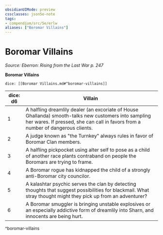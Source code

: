```yaml
---
obsidianUIMode: preview
cssclasses: json5e-note
tags:
- compendium/src/5e/erlw
aliases: ["Boromar Villains"]
---
```

# Boromar Villains
*Source: Eberron: Rising from the Last War p. 247* 

**Boromar Villains**

`dice: [[Boromar Villains.md#^boromar-villains]]`

| dice: d6 | Villain |
|----------|---------|
| 1 | A halfling dreamlily dealer (an excoriate of House Ghallanda) smooth-talks new customers into sampling her wares. If pressed, she can call in favors from a number of dangerous clients. |
| 2 | A judge known as "the Turnkey" always rules in favor of Boromar Clan members. |
| 3 | A halfling pickpocket using alter self to pose as a child of another race plants contraband on people the Boromars are trying to frame. |
| 4 | A Boromar rogue has kidnapped the child of a strongly anti-Boromar city councilor. |
| 5 | A kalashtar psychic serves the clan by detecting thoughts that suggest possibilities for blackmail. What stray thought might they pick up from an adventurer? |
| 6 | A Boromar smuggler is bringing unstable explosives or an especially addictive form of dreamlily into Sharn, and innocents are being hurt. |
^boromar-villains